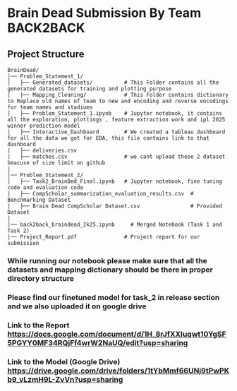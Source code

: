 # Brain Dead Submission By Team BACK2BACK

## Project Structure

```
BrainDead/
│── Problem_Statement_1/             
│   ├── Generated_datasets/          # This Folder contains all the generated datasets for training and plotting purpose
│   ├── Mapping_Cleaning/            # This Folder contains dictionary to Replace old names of team to new and encoding and reverse encodings for team names and stadiums
│   ├── Problem_Statement_1.ipynb    # Jupyter notebook, it contains all the exploration, plottings , feature extraction work and ipl 2025 winner prediction model 
│   ├── Interactive_Dashboard        # We created a tableau dashboard for all the data we got for EDA, this file contains link to that dashboard
|   ├── deliveries.csv               
|   ├── matches.csv                  # we cant upload these 2 dataset beacuse of size limit on github
|
│── Problem_Statement_2/              
|   ├── Task2_BrainDed_Final.ipynb   # Jupyter notebook, fine tuning code and evaluation code
|   ├── CompScholar_summarization_evaluation_results.csv  # Benchmarking Dataset
|   ├── Brain Dead CompScholar Dataset.csv                # Provided Dataset
|
│── back2back_braindead_2k25.ipynb     # Merged Notebook (Task 1 and Task 2)
│── Project_Report.pdf               # Project report for our submission
```

### While running our notebook please make sure that all the datasets and mapping dictionary should be there in proper directory structure

### Please find our finetuned model for task_2 in release section and we also uploaded it on google drive 

### Link to the Report https://docs.google.com/document/d/1H_8rJfXXIuqwt10YgSF5PGYY0MF34RQjFf4wrW2NaUQ/edit?usp=sharing

### Link to the Model (Google Drive) https://drive.google.com/drive/folders/1tYbMmf66UNj9tPwPKb9_vLzmH9L-ZvVn?usp=sharing

